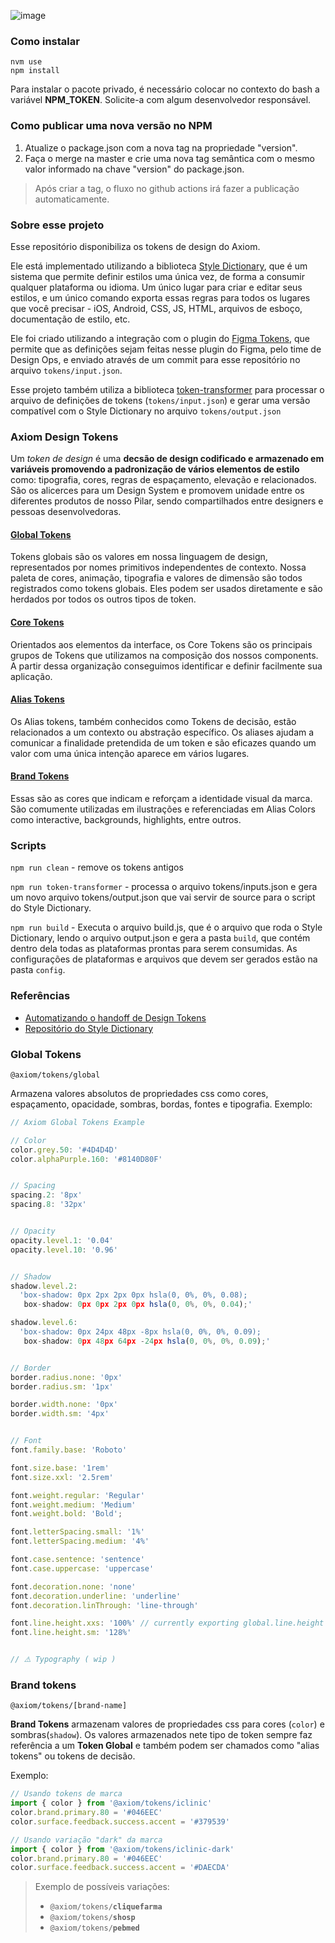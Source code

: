 
![image](https://user-images.githubusercontent.com/9949206/180495595-4c9d4b6a-642d-459f-9361-fd0f4d200658.png)

### Como instalar
```
nvm use
npm install
```
Para instalar o pacote privado, é necessário colocar no contexto do bash a variável **NPM_TOKEN**. Solicite-a com algum desenvolvedor responsável.

### Como publicar uma nova versão no NPM
1. Atualize o package.json com a nova tag na propriedade "version".
2. Faça o merge na master e crie uma nova tag semântica com o mesmo valor informado na chave "version" do package.json. 

>Após criar a tag, o fluxo no github actions irá fazer a publicação automaticamente.


### Sobre esse projeto
Esse repositório disponibiliza os tokens de design do Axiom.

Ele está implementado utilizando a biblioteca [Style Dictionary](https://amzn.github.io/style-dictionary), que é um sistema que permite definir estilos uma única vez, de forma a consumir qualquer plataforma ou idioma. Um único lugar para criar e editar seus estilos, e um único comando exporta essas regras para todos os lugares que você precisar - iOS, Android, CSS, JS, HTML, arquivos de esboço, documentação de estilo, etc.

Ele foi criado utilizando a integração com o plugin do [Figma Tokens](https://www.figmatokens.com/), que permite que as definições sejam feitas nesse plugin do Figma, pelo time de Design Ops, e enviado através de um commit para esse repositório no arquivo `tokens/input.json`.

Esse projeto também utiliza a biblioteca [token-transformer](https://www.npmjs.com/package/token-transformer) para processar o arquivo de definições de tokens (`tokens/input.json`) e gerar uma versão compatível com o Style Dictionary no arquivo `tokens/output.json`

### **Axiom Design Tokens**
Um *token de design* é uma **decsão de design codificado e armazenado em variáveis promovendo a padronização de vários elementos de estilo** como: tipografia, cores, regras de espaçamento, elevação e relacionados. São os alicerces para um Design System e promovem unidade entre os diferentes produtos de nosso Pilar, sendo compartilhados entre designers e pessoas desenvolvedoras.

#### [Global Tokens](https://www.figma.com/file/RbSJs5TvWqiQVxij5iDaiU/Axiom---Estudos?node-id=6888%3A18918)
Tokens globais são os valores em nossa linguagem de design, representados por nomes primitivos independentes de contexto. Nossa paleta de cores, animação, tipografia e valores de dimensão são todos registrados como tokens globais. Eles podem ser usados ​​diretamente e são herdados por todos os outros tipos de token.

#### [Core Tokens](https://www.figma.com/file/RbSJs5TvWqiQVxij5iDaiU/Axiom---Estudos?node-id=6972%3A10821)
Orientados aos elementos da interface, os Core Tokens são os principais grupos de Tokens que utilizamos na composição dos nossos components. A partir dessa organização conseguimos identificar e definir facilmente sua aplicação.

#### [Alias Tokens](https://www.figma.com/file/RbSJs5TvWqiQVxij5iDaiU/Axiom---Estudos?node-id=6977%3A10888)
Os Alias tokens, também conhecidos como Tokens de decisão, estão relacionados a um contexto ou abstração específico. Os aliases ajudam a comunicar a finalidade pretendida de um token e são eficazes quando um valor com uma única intenção aparece em vários lugares.

#### [Brand Tokens](https://www.figma.com/file/RbSJs5TvWqiQVxij5iDaiU/Axiom---Estudos?node-id=6988%3A15276)
Essas são as cores que indicam e reforçam a identidade visual da marca. São comumente utilizadas em ilustrações e referenciadas em Alias Colors como interactive, backgrounds, highlights, entre outros.

### Scripts

`npm run clean` - remove os tokens antigos

`npm run token-transformer` -  processa o arquivo tokens/inputs.json e gera um novo arquivo tokens/output.json que vai servir de source para o script do Style Dictionary.

`npm run build` -  Executa o arquivo build.js, que é o arquivo que roda o Style Dictionary, lendo o arquivo output.json e gera a pasta `build`, que contém dentro dela todas as plataformas prontas para serem consumidas.
As configurações de plataformas e arquivos que devem ser gerados estão na pasta `config`.


### Referências
- [Automatizando o handoff de Design Tokens](https://dsvault.io/automatizando-handoff-design-tokens/#nao-sofra)
- [Repositório do Style Dictionary](https://github.com/amzn/style-dictionary)


### Global Tokens

`@axiom/tokens/global` 

Armazena valores absolutos de propriedades css como cores, espaçamento, opacidade, sombras, bordas, fontes e tipografia. Exemplo:

```ts
// Axiom Global Tokens Example

// Color
color.grey.50: '#4D4D4D'
color.alphaPurple.160: '#8140D80F'


// Spacing
spacing.2: '8px'
spacing.8: '32px'


// Opacity
opacity.level.1: '0.04'
opacity.level.10: '0.96'


// Shadow
shadow.level.2:
  'box-shadow: 0px 2px 2px 0px hsla(0, 0%, 0%, 0.08);
   box-shadow: 0px 0px 2px 0px hsla(0, 0%, 0%, 0.04);'

shadow.level.6: 
  'box-shadow: 0px 24px 48px -8px hsla(0, 0%, 0%, 0.09);
   box-shadow: 0px 48px 64px -24px hsla(0, 0%, 0%, 0.09);'


// Border
border.radius.none: '0px'
border.radius.sm: '1px'

border.width.none: '0px'
border.width.sm: '4px'


// Font
font.family.base: 'Roboto'

font.size.base: '1rem'
font.size.xxl: '2.5rem'

font.weight.regular: 'Regular'
font.weight.medium: 'Medium'
font.weight.bold: 'Bold';

font.letterSpacing.small: '1%'
font.letterSpacing.medium: '4%'

font.case.sentence: 'sentence'
font.case.uppercase: 'uppercase'

font.decoration.none: 'none'
font.decoration.underline: 'underline'
font.decoration.linThrough: 'line-through'

font.line.height.xxs: '100%' // currently exporting global.line.height instead of global.font.lineHeight
font.line.height.sm: '128%'


// ⚠️ Typography ( wip )
```


### Brand tokens

`@axiom/tokens/[brand-name]`

**Brand Tokens** armazenam valores de propriedades css para cores (`color`) e sombras(`shadow`).
Os valores armazenados nete tipo de token sempre faz referência a um **Token Global** e também podem ser chamados como "alias tokens" ou tokens de decisão.

Exemplo:
```ts
// Usando tokens de marca
import { color } from '@axiom/tokens/iclinic'
color.brand.primary.80 = '#046EEC'
color.surface.feedback.success.accent = '#379539'

// Usando variação "dark" da marca
import { color } from '@axiom/tokens/iclinic-dark'
color.brand.primary.80 = '#046EEC'
color.surface.feedback.success.accent = '#DAECDA'
```

>Exemplo de possíveis variações:
> - `@axiom/tokens/`**`cliquefarma`**
> - `@axiom/tokens/`**`shosp`**
> - `@axiom/tokens/`**`pebmed`**

